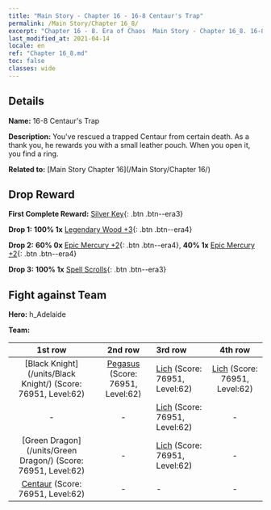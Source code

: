 ```yaml
---
title: "Main Story - Chapter 16 - 16-8 Centaur's Trap"
permalink: /Main Story/Chapter 16_8/
excerpt: "Chapter 16 - 8. Era of Chaos  Main Story - Chapter 16_8. 16-8 Centaur's Trap"
last_modified_at: 2021-04-14
locale: en
ref: "Chapter 16_8.md"
toc: false
classes: wide
---
```


## Details

 **Name:** 16-8 Centaur's Trap

 **Description:** You've rescued a trapped Centaur from certain death. As a thank you, he rewards you with a small leather pouch. When you open it, you find a ring.

 **Related to:** [Main Story Chapter 16](/Main Story/Chapter 16/)

## Drop Reward

 **First Complete Reward:** [Silver Key](/Items/con_693/){: .btn .btn--era3}

 **Drop 1:** **100% 1x** [Legendary Wood +3](/Items/mat_55/){: .btn .btn--era4}

 **Drop 2:** **60% 0x** [Epic Mercury +2](/Items/mat_49/){: .btn .btn--era4}, **40% 1x** [Epic Mercury +2](/Items/mat_49/){: .btn .btn--era4}

 **Drop 3:** **100% 1x** [Spell Scrolls](/Items/con_694/){: .btn .btn--era3}


## Fight against Team
 **Hero:** h_Adelaide

 **Team:**


  | 1st row | 2nd row | 3rd row | 4th row |
  |:----:|:----:|:----|:----:|
  | [Black Knight](/units/Black Knight/) (Score: 76951, Level:62)  | [Pegasus](/units/Pegasus/) (Score: 76951, Level:62)  | [Lich](/units/Lich/) (Score: 76951, Level:62)  | [Lich](/units/Lich/) (Score: 76951, Level:62)  |
  | - | - | [Lich](/units/Lich/) (Score: 76951, Level:62)  | - |
  | [Green Dragon](/units/Green Dragon/) (Score: 76951, Level:62)  | - | [Lich](/units/Lich/) (Score: 76951, Level:62)  | - |
  | [Centaur](/units/Centaur/) (Score: 76951, Level:62)  | - | - | - |


